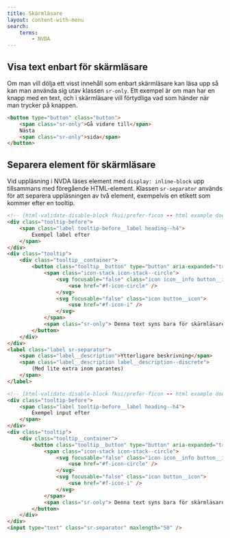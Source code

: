 ```yaml
---
title: Skärmläsare
layout: content-with-menu
search:
    terms:
        - NVDA
---
```


## Visa text enbart för skärmläsare

Om man vill dölja ett visst innehåll som enbart skärmläsare kan läsa upp så kan man använda sig utav klassen `sr-only`.
Ett exempel är om man har en knapp med en text, och i skärmläsare vill förtydliga vad som händer när man trycker på knappen.

```html
<button type="button" class="button">
    <span class="sr-only">Gå vidare till</span>
    Nästa
    <span class="sr-only">sida</span>
</button>
```

## Separera element för skärmläsare

Vid uppläsning i NVDA läses element med `display: inline-block` upp tillsammans med föregående HTML-element.
Klassen `sr-separator` används för att separera uppläsningen av två element, exempelvis en etikett som kommer efter en tooltip.

```html
<!-- [html-validate-disable-block fkui/prefer-ficon -- html example does not use @fkui/vue]-->
<div class="tooltip-before">
    <span class="label tooltip-before__label heading--h4">
        Exempel label efter
    </span>
</div>
<div class="tooltip">
    <div class="tooltip__container">
        <button class="tooltip__button" type="button" aria-expanded="true">
            <span class="icon-stack icon-stack--circle">
                <svg focusable="false" class="icon icon__info button__icon">
                    <use href="#f-icon-circle" />
                </svg>
                <svg focusable="false" class="icon button__icon">
                    <use href="#f-icon-i" />
                </svg>
            </span>
            <span class="sr-only"> Denna text syns bara för skärmläsare. </span>
        </button>
    </div>
</div>
<label class="label sr-separator">
    <span class="label__description">Ytterligare beskrivning</span>
    <span class="label__description label__description--discrete">
        (Med lite extra inom parantes)
    </span>
</label>
```

```html
<!-- [html-validate-disable-block fkui/prefer-ficon -- html example does not use @fkui/vue]-->
<div class="tooltip-before">
    <span class="label tooltip-before__label heading--h4">
        Exempel input efter
    </span>
</div>
<div class="tooltip">
    <div class="tooltip__container">
        <button class="tooltip__button" type="button" aria-expanded="true">
            <span class="icon-stack icon-stack--circle">
                <svg focusable="false" class="icon icon__info button__icon">
                    <use href="#f-icon-circle" />
                </svg>
                <svg focusable="false" class="icon button__icon">
                    <use href="#f-icon-i" />
                </svg>
            </span>
            <span class="sr-only"> Denna text syns bara för skärmläsare. </span>
        </button>
    </div>
</div>
<input type="text" class="sr-separator" maxlength="50" />
```
